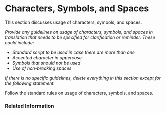 # Characters, Symbols, and Spaces

This section discusses usage of characters, symbols, and spaces.

*Provide any guidelines on usage of characters, symbols, and spaces in translation that needs to be specified for clarification or reminder. These could include:*

* *Standard script to be used in case there are more than one*
* *Accented character in uppercase*
* *Symbols that should not be used*
* *Use of non-breaking spaces*

*If there is no specific guidelines, delete everything in this section except for the following statement:*

Follow the standard rules on usage of characters, symbols, and spaces.

### Related Information
